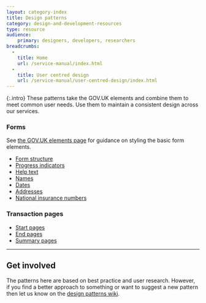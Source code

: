 ```yaml
---
layout: category-index
title: Design patterns
category: design-and-development-resources
type: resource
audience:
    primary: designers, developers, researchers
breadcrumbs:
  -
    title: Home
    url: /service-manual/index.html
  -
    title: User centred design
    url: /service-manual/user-centred-design/index.html
---
```


{:.intro}
These patterns take the GOV.UK elements and combine them to meet common user needs.
Use them to maintain a consistent design across our services.


### Forms

See [the GOV.UK elements page](/service-manual/user-centred-design/resources/elements/index.html)
for guidance on styling the basic form elements.

<ul>
  <li><a href="form-structure.html">Form structure</a></li>
  <li><a href="progress-indicators.html">Progress indicators</a></li>
  <li><a href="help-text.html">Help text</a></li>
  <li><a href="names.html">Names</a></li>
  <li><a href="dates.html">Dates</a></li>
  <li><a href="addresses.html">Addresses</a></li>
  <li><a href="national-insurance-number.html">National insurance numbers</a></li>
</ul>


### Transaction pages

<ul>
  <li><a href="start-pages.html">Start pages</a></li>
  <li><a href="end-pages.html">End pages</a></li>
  <li><a href="summary-pages.html">Summary pages</a></li>
</ul>

---

## Get involved

The patterns here are based on best practice and user research.
However, if you find a better approach to something or want to suggest a new pattern then let us know on the [design patterns wiki](https://designpatterns.hackpad.com/GOV.UK-design-patterns-0eUk1OdHvql).



<br>
<br>

